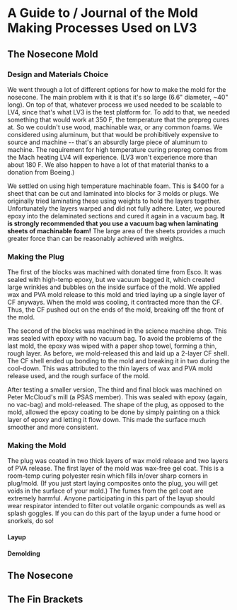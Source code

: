 # A Guide to / Journal of the Mold Making Processes Used on LV3

## The Nosecone Mold

### Design and Materials Choice
We went through a lot of different options for how to make the mold for the nosecone. The main problem with it is that it's so large (6.6" diameter, ~40" long). On top of that, whatever process we used needed to be scalable to LV4, since that's what LV3 is the test platform for.
To add to that, we needed something that would work at 350 F, the temperature that the prepreg cures at. So we couldn't use wood, machinable wax, or any common foams. We considered using aluminum, but that would be prohibitively expensive to source and machine -- that's an absurdly large piece of aluminum to machine. 
The requirement for high temperature curing prepreg comes from the Mach heating LV4 will experience. (LV3 won't experience more than about 180 F. We also happen to have a lot of that material thanks to a donation from Boeing.) 


We settled on using high temperature machinable foam. This is $400 for a sheet that can be cut and laminated into blocks for 3 molds or plugs. 
We originally tried laminating these using weights to hold the layers together. Unfortunately the layers warped and did not fully adhere. 
Later, we poured epoxy into the delaminated sections and cured it again in a vacuum bag. **It is strongly recommended that you use a vacuum bag when laminating sheets of machinable foam!** The large area of the sheets provides a much greater force than can be reasonably achieved with weights.

### Making the Plug
The first of the blocks was machined with donated time from Esco. It was sealed with high-temp epoxy, but we vacuum bagged it, which created large wrinkles and bubbles on the inside surface of the mold. 
We applied wax and PVA mold release to this mold and tried laying up a single layer of CF anyways. When the mold was cooling, it contracted more than the CF. Thus, the CF pushed out on the ends of the mold, breaking off the front of the mold.

The second of the blocks was machined in the science machine shop. This was sealed with epoxy with no vacuum bag. 
To avoid the problems of the last mold, the epoxy was wiped with a paper shop towel, forming a thin, rough layer.
As before, we mold-released this and laid up a 2-layer CF shell. The CF shell ended up bonding to the mold and breaking it in two during the cool-down.
This was attributed to the thin layers of wax and PVA mold release used, and the rough surface of the mold.

After testing a smaller version, The third and final block was machined on Peter McCloud's mill (a PSAS member). This was sealed with epoxy (again, no vac-bag) and mold-released. 
The shape of the plug, as opposed to the mold, allowed the epoxy coating to be done by simply painting on a thick layer of epoxy and letting it flow down. This made the surface much smoother and more consistent.

### Making the Mold
The plug was coated in two thick layers of wax mold release and two layers of PVA release. The first layer of the mold was wax-free gel coat. This is a room-temp curing polyester resin which fills in/over sharp corners in plug/mold. (If you just start laying composites onto the plug, you will get voids in the surface of your mold.)
The fumes from the gel coat are extremely harmful. Anyone participating in this part of the layup should wear respirator intended to filter out volatile organic compounds as well as splash goggles. 
If you can do this part of the layup under a fume hood or snorkels, do so!

#### Layup

#### Demolding


## The Nosecone

## The Fin Brackets
